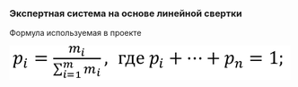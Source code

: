 ### Экспертная система на основе линейной свертки

Формула используемая в проекте

 ![Формула](https://github.com/partybreaker/convolution/blob/master/img/f.png)
